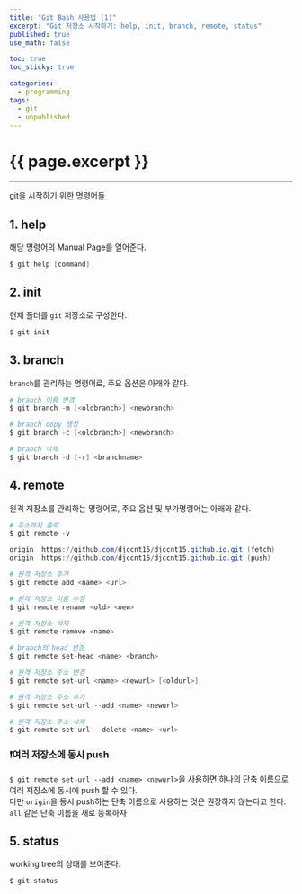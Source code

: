 ```yaml
---
title: "Git Bash 사용법 (1)"
excerpt: "Git 저장소 시작하기: help, init, branch, remote, status"
published: true
use_math: false

toc: true
toc_sticky: true

categories:
  - programming
tags:
  - git
  - unpublished
---
```

# {{ page.excerpt }}
---
git을 시작하기 위한 명령어들

## 1. help
해당 명령어의 Manual Page를 열어준다.

```powershell
$ git help [command]
```

## 2. init
현재 폴더를 `git` 저장소로 구성한다.

```powershell
$ git init
```

## 3. branch
`branch`를 관리하는 명령어로, 주요 옵션은 아래와 같다.  

```powershell
# branch 이름 변경
$ git branch -m [<oldbranch>] <newbranch>

# branch copy 생성
$ git branch -c [<oldbranch>] <newbranch>

# branch 삭제
$ git branch -d [-r] <branchname>
```

## 4. remote
원격 저장소를 관리하는 명령어로, 주요 옵션 및 부가명령어는 아래와 같다.  

```powershell
# 주소까지 출력
$ git remote -v
```
```powershell
origin  https://github.com/djccnt15/djccnt15.github.io.git (fetch)
origin  https://github.com/djccnt15/djccnt15.github.io.git (push)
```

```powershell
# 원격 저장소 추가
$ git remote add <name> <url>

# 원격 저장소 이름 수정
$ git remote rename <old> <new>

# 원격 저장소 삭제
$ git remote remove <name>

# branch의 head 변경
$ git remote set-head <name> <branch>

# 원격 저장소 주소 변경
$ git remote set-url <name> <newurl> [<oldurl>]

# 원격 저장소 주소 추가
$ git remote set-url --add <name> <newurl>

# 원격 저장소 주소 삭제
$ git remote set-url --delete <name> <url>
```

### ❗여러 저장소에 동시 push
`$ git remote set-url --add <name> <newurl>`을 사용하면 하나의 단축 이름으로 여러 저장소에 동시에 push 할 수 있다.  
다만 `origin`을 동시 push하는 단축 이름으로 사용하는 것은 권장하지 않는다고 한다. `all` 같은 단축 이름을 새로 등록하자

## 5. status
working tree의 상태를 보여준다.

```powershell
$ git status
```